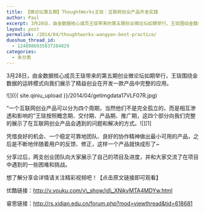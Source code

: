 ```yaml
---
title: 【微论坛第五期】ThoughtWorks王琰：互联网创业产品开发实践
author: Paul
excerpt: 3月28日，由金数据核心成员王琰带来的第五期创业微论坛如期举行，王琰围绕金数据的运转模式向我们展示了精益创业在开发一款产品中完整的应用。
layout: post
permalink: /2014/04/thoughtworks-wangyan-best-practice/
duoshuo_thread_id:
  - 1248986935037264029
categories:
  - 未分类
---
```


3月28日，由金数据核心成员王琰带来的第五期创业微论坛如期举行，王琰围绕金数据的运转模式向我们展示了精益创业在开发一款产品中完整的应用。

![]({{ site.qiniu_upload }}/2014/04/getimgdata17VLF07R.jpg)

“一个互联网创业产品可以分为四个周期，当然他们不是完全孤立的，而是相互渗透和影响的”王琰按照概念期、交付期、产品期、推广期，这四个部分向我们完整的展示了在互联网创业产品会遇到的问题和解决的方式。![][1]

凭借良好的机会、一个稳定可靠地团队、良好的协作精神做出最小可用的产品，之后是不断地伴随着用户的反馈、修正，这样一个产品就快成形了~

分享过后，两支创业团队向大家展示了自己的项目及进度，并和大家交流了在项目中遇到的一些困难和挑战。

想了解分享会详情请关注精彩视频吧！【点击原文链接即可观看】

优酷链接：http://v.youku.com/v\_show/id\_XNjkyMTA4MDYw.html

睿思链接：http://rs.xidian.edu.cn/forum.php?mod=viewthread&tid=618681